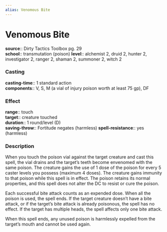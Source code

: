 ```yaml
---
alias: Venomous Bite
---
```


# Venomous Bite 

**source**:: Dirty Tactics Toolbox pg. 29  
**school**:: transmutation (poison)
**level**:: alchemist 2, druid 2, hunter 2, investigator 2, ranger 2, shaman 2, summoner 2, witch 2

### Casting 

**casting-time**:: 1 standard action  
**components**:: V, S, M (a vial of injury poison worth at least 75 gp), DF

### Effect 

**range**:: touch  
**target**:: creature touched  
**duration**:: 1 round/level (D)  
**saving-throw**:: Fortitude negates (harmless)
**spell-resistance**:: yes (harmless)

### Description 

When you touch the poison vial against the target creature and cast this spell, the vial drains and the target’s teeth become envenomed with the same poison. The creature gains the use of 1 dose of the poison for every 5 caster levels you possess (maximum 4 doses). The creature gains immunity to that poison while this spell is in effect. The poison retains its normal properties, and this spell does not alter the DC to resist or cure the poison.  
  
Each successful bite attack counts as an expended dose. When all the poison is used, the spell ends. If the target creature doesn’t have a bite attack, or if the target’s bite attack is already poisonous, the spell has no effect. If the target has multiple heads, the spell affects only one bite attack.  
  
When this spell ends, any unused poison is harmlessly expelled from the target’s mouth and cannot be used again.
